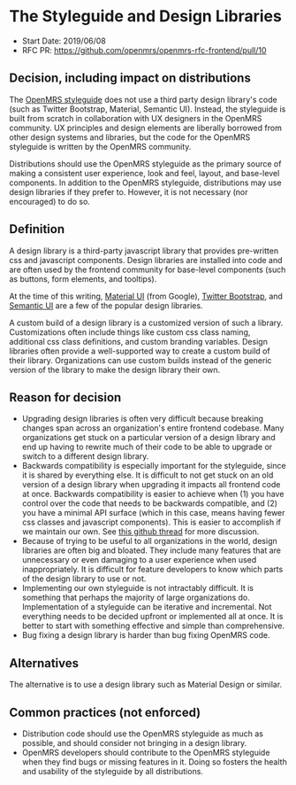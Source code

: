 # The Styleguide and Design Libraries
- Start Date: 2019/06/08
- RFC PR: https://github.com/openmrs/openmrs-rfc-frontend/pull/10

## Decision, including impact on distributions
The [OpenMRS styleguide](/text/0008-styleguide.md) does not use a third party design library's code (such as Twitter Bootstrap,
Material, Semantic UI). Instead, the styleguide is built from scratch in collaboration with UX designers in the OpenMRS community.
UX principles and design elements are liberally borrowed from other design systems and libraries, but the code for the
OpenMRS styleguide is written by the OpenMRS community.

Distributions should use the OpenMRS styleguide as the primary source of making a consistent user experience, look and feel,
layout, and base-level components. In addition to the OpenMRS styleguide, distributions may use design libraries if they prefer to.
However, it is not necessary (nor encouraged) to do so.

## Definition
A design library is a third-party javascript library that provides pre-written css and javascript components. Design libraries
are installed into code and are often used by the frontend community for base-level components (such as buttons, form elements,
and tooltips).

At the time of this writing, [Material UI](https://material-ui.com/) (from Google), [Twitter Bootstrap](https://getbootstrap.com/),
and [Semantic UI](https://semantic-ui.com/) are a few of the popular design libraries.

A custom build of a design library is a customized version of such a library. Customizations often include things like custom
css class naming, additional css class definitions, and custom branding variables. Design libraries often provide a
well-supported way to create a custom build of their library. Organizations can use custom builds instead of the generic version
of the library to make the design library their own.

## Reason for decision
- Upgrading design libraries is often very difficult because breaking changes span across an organization's entire
  frontend codebase. Many organizations get stuck on a particular version of a design library and end up having to
  rewrite much of their code to be able to upgrade or switch to a different design library.
- Backwards compatibility is especially important for the styleguide, since it is shared by everything else. It is
  difficult to not get stuck on an old version of a design library when upgrading it impacts all frontend code at once.
  Backwards compatibility is easier to achieve when (1) you have control over the code that needs to be backwards compatible,
  and (2) you have a minimal API surface (which in this case, means having fewer css classes and javascript components).
  This is easier to accomplish if we maintain our own. See [this github thread](https://github.com/openmrs/openmrs-rfc-frontend/pull/10#discussion_r292105076)
  for more discussion.
- Because of trying to be useful to all organizations in the world, design libraries are often big and bloated. They
  include many features that are unnecessary or even damaging to a user experience when used inappropriately. It is
  difficult for feature developers to know which parts of the design library to use or not.
- Implementing our own styleguide is not intractably difficult. It is something that perhaps the majority of large
  organizations do. Implementation of a styleguide can be iterative and incremental. Not everything needs to be
  decided upfront or implemented all at once. It is better to start with something effective and simple than
  comprehensive.
- Bug fixing a design library is harder than bug fixing OpenMRS code.

## Alternatives
The alternative is to use a design library such as Material Design or similar.

## Common practices (not enforced)
- Distribution code should use the OpenMRS styleguide as much as possible, and should consider not bringing in a design library.
- OpenMRS developers should contribute to the OpenMRS styleguide when they find bugs or missing features in it. Doing so fosters
  the health and usability of the styleguide by all distributions.